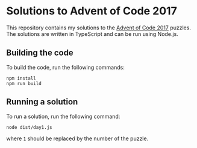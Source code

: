 # Solutions to Advent of Code 2017
This repository contains my solutions to the [Advent of Code 2017](https://adventofcode.com/2017) puzzles.
The solutions are written in TypeScript and can be run using Node.js.

## Building the code
To build the code, run the following commands:
```
npm install
npm run build
```

## Running a solution
To run a solution, run the following command:
```
node dist/day1.js
```
where `1` should be replaced by the number of the puzzle.
